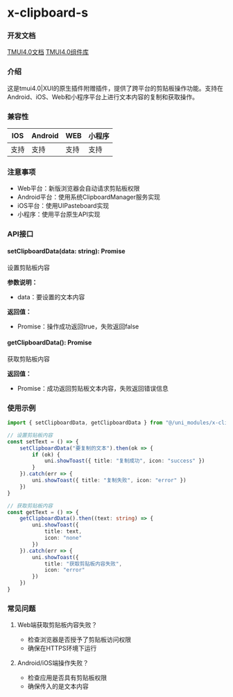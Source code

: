 # x-clipboard-s

### 开发文档
[TMUI4.0文档](https://xui.tmui.design/)
[TMUI4.0组件库](https://ext.dcloud.net.cn/plugin?id=16369)

### 介绍
这是tmui4.0|XUI的原生插件附赠插件，提供了跨平台的剪贴板操作功能。支持在Android、iOS、Web和小程序平台上进行文本内容的复制和获取操作。

### 兼容性

| IOS | Android | WEB | 小程序 |
| --- | --- | --- | --- |
| 支持 | 支持 | 支持 | 支持 |

### 注意事项
- Web平台：新版浏览器会自动请求剪贴板权限
- Android平台：使用系统ClipboardManager服务实现
- iOS平台：使用UIPasteboard实现
- 小程序：使用平台原生API实现

### API接口

#### setClipboardData(data: string): Promise<boolean>
设置剪贴板内容

**参数说明：**
- data：要设置的文本内容

**返回值：**
- Promise<boolean>：操作成功返回true，失败返回false

#### getClipboardData(): Promise<string>
获取剪贴板内容

**返回值：**
- Promise<string>：成功返回剪贴板文本内容，失败返回错误信息

### 使用示例

```ts
import { setClipboardData, getClipboardData } from "@/uni_modules/x-clipboard-s"

// 设置剪贴板内容
const setText = () => {
    setClipboardData("要复制的文本").then(ok => {
        if (ok) {
            uni.showToast({ title: "复制成功", icon: "success" })
        }
    }).catch(err => {
        uni.showToast({ title: "复制失败", icon: "error" })
    })
}

// 获取剪贴板内容
const getText = () => {
    getClipboardData().then((text: string) => {
        uni.showToast({
            title: text,
            icon: "none"
        })
    }).catch(err => {
        uni.showToast({
            title: "获取剪贴板内容失败",
            icon: "error"
        })
    })
}
```

### 常见问题
1. Web端获取剪贴板内容失败？
   - 检查浏览器是否授予了剪贴板访问权限
   - 确保在HTTPS环境下运行

2. Android/iOS端操作失败？
   - 检查应用是否具有剪贴板权限
   - 确保传入的是文本内容
